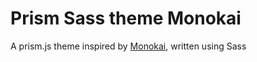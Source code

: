 Prism Sass theme Monokai
=============================

A prism.js theme inspired by [Monokai](http://www.monokai.nl/blog/2006/07/15/textmate-color-theme/), written using Sass